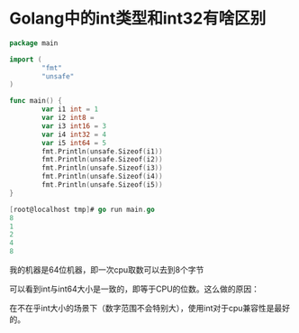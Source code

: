 # Golang中的int类型和int32有啥区别

```go
package main

import (
        "fmt"
        "unsafe"
)

func main() {
        var i1 int = 1
        var i2 int8 = 
        var i3 int16 = 3
        var i4 int32 = 4
        var i5 int64 = 5
        fmt.Println(unsafe.Sizeof(i1))
        fmt.Println(unsafe.Sizeof(i2))
        fmt.Println(unsafe.Sizeof(i3))
        fmt.Println(unsafe.Sizeof(i4))
        fmt.Println(unsafe.Sizeof(i5))
}

```

```go
[root@localhost tmp]# go run main.go 
8
1
2
4
8
```

我的机器是64位机器，即一次cpu取数可以去到8个字节

可以看到int与int64大小是一致的，即等于CPU的位数。这么做的原因：

在不在乎int大小的场景下（数字范围不会特别大），使用int对于cpu兼容性是最好的。

> 
